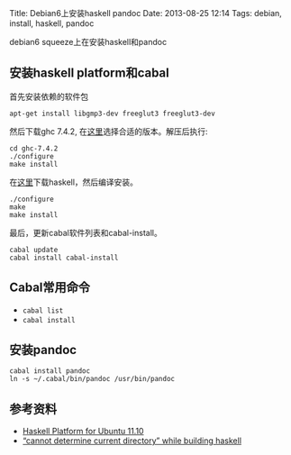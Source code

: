 Title: Debian6上安装haskell pandoc
Date: 2013-08-25 12:14
Tags: debian, install, haskell, pandoc

debian6 squeeze上在安装haskell和pandoc
## 安装haskell platform和cabal

首先安装依赖的软件包

	apt-get install libgmp3-dev freeglut3 freeglut3-dev

然后下载ghc 7.4.2, 在[这里](http://www.haskell.org/ghc/download_ghc_7_4_2)选择合适的版本。解压后执行:

	cd ghc-7.4.2
	./configure
	make install

在[这里](http://www.haskell.org/platform/linux.html)下载haskell，然后编译安装。

	./configure
	make 
	make install

最后，更新cabal软件列表和cabal-install。

	cabal update
	cabal install cabal-install

## Cabal常用命令

*  `cabal list`
*  `cabal install`
## 安装pandoc

	cabal install pandoc
	ln -s ~/.cabal/bin/pandoc /usr/bin/pandoc

## 参考资料

*  [Haskell Platform for Ubuntu 11.10](https///gist.github.com/1524859)
*  [“cannot determine current directory” while building haskell](http://askubuntu.com/questions/95081/cannot-determine-current-directory-while-building-haskell)

